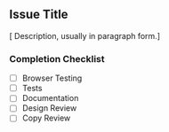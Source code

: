 ## Issue Title
[ Description, usually in paragraph form.]

### Completion Checklist
- [ ] Browser Testing
- [ ] Tests
- [ ] Documentation
- [ ] Design Review
- [ ] Copy Review
